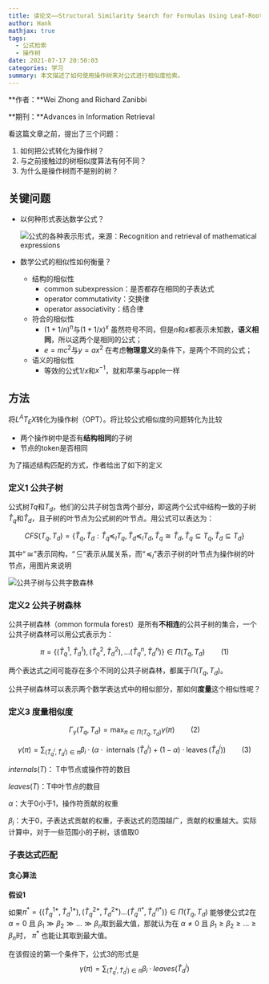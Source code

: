 ```yaml
---
title: 读论文——Structural Similarity Search for Formulas Using Leaf-Root Paths in Operator Subtrees
author: Hank
mathjax: true
tags:
  - 公式检索
  - 操作树
date: 2021-07-17 20:50:03
categories: 学习
summary: 本文描述了如何使用操作树来对公式进行相似度检索。
---
```


**作者：**Wei Zhong and Richard Zanibbi

**期刊：**Advances in Information Retrieval

看这篇文章之前，提出了三个问题：

1. 如何把公式转化为操作树？
2. 与之前接触过的树相似度算法有何不同？
3. 为什么是操作树而不是别的树？

## 关键问题

+ 以何种形式表达数学公式？

  ![公式的各种表示形式，来源：Recognition and retrieval of mathematical expressions](https://my-picbed.oss-cn-hangzhou.aliyuncs.com/20210718193132.png)

+ 数学公式的相似性如何衡量？

  + 结构的相似性
    + common subexpression：是否都存在相同的子表达式
    + operator commutativity：交换律
    + operator associativity：结合律
  + 符合的相似性
    + $(1+1/n)^n$与$(1+1/x)^x$ 虽然符号不同，但是$n$和$x$都表示未知数，**语义相同**，所以这两个是相同的公式；
    + $e=mc^2$与$y=ax^2$ 在考虑**物理意义**的条件下，是两个不同的公式；
  + 语义的相似性
    + 等效的公式$1/x$和$x^{-1}$，就和苹果与apple一样

## 方法

将$L^{A}T_EX$转化为操作树（OPT）。将比较公式相似度的问题转化为比较

+ 两个操作树中是否有**结构相同**的子树
+ 节点的token是否相同

为了描述结构匹配的方式，作者给出了如下的定义

### 定义1 公共子树

公式树$Tq$和$T_d$，他们的公共子树包含两个部分，即这两个公式中结构一致的子树$\hat{T}_q$和$\hat{T}_d$，且子树的叶节点为公式树的叶节点。用公式可以表达为：

$$
CFS\left(T_{q}, T_{d}\right)=\left\{\hat{T}_{q}, \hat{T}_{d}: \hat{T}_{q} \preceq_{l} T_{q}, \hat{T}_{d} \preceq_{l} T_{d}, \hat{T}_{q} \cong \hat{T}_{d}, \hat{T}_{q} \subseteq T_{q}, \hat{T}_{d} \subseteq T_{d}\right\}
$$

其中$“\cong”$表示同构，$“\subseteq”$表示从属关系，而$“\preceq_{l}”$表示子树的叶节点为操作树的叶节点，用图片来说明

![公共子树与公共字数森林](https://my-picbed.oss-cn-hangzhou.aliyuncs.com/20210719094848.png)

### 定义2 公共子树森林

公共子树森林（ommon formula forest）是所有**不相连**的公共子树的集合，一个公共子树森林可以用公式表示为：

$$
\pi=\left\{\left(\hat{T}_{q}^{1}, \hat{T}_{d}^{1}\right),\left(\hat{T}_{q}^{2}, \hat{T}_{d}^{2}\right), \ldots\left(\hat{T}_{q}^{n}, \hat{T}_{d}^{n}\right)\right\} \in \Pi\left(T_{q}, T_{d}\right)\qquad(1)
$$

两个表达式之间可能存在多个不同的公共子树森林，都属于$\Pi\left(T_{q}, T_{d}\right)$。

公共子树森林可以表示两个数学表达式中的相似部分，那如何**度量**这个相似性呢？

### 定义3 度量相似度

$$
\Gamma_{\gamma}\left(T_{q}, T_{d}\right)=\max _{\pi \in \Pi\left(T_{q}, T_{d}\right)} \gamma(\pi)\qquad(2)
$$

$$
\gamma(\pi)=\sum_{\left(\hat{T}_{q}^{i}, \hat{T}_{d}^{i}\right) \in \pi} \beta_{i} \cdot\left(\alpha \cdot \text { internals }\left(\hat{T}_{d}^{i}\right)+(1-\alpha) \cdot \operatorname{leaves}\left(\hat{T}_{d}^{i}\right)\right)\qquad(3)
$$

$internals \left(T\right)$： T中节点或操作符的数目

$leaves(T)$：T中叶节点的数目

$\alpha$：大于0小于1，操作符贡献的权重

$\beta_i$：大于0，子表达式贡献的权重，子表达式的范围越广，贡献的权重越大。实际计算中，对于一些范围小的子树，该值取0

### 子表达式匹配

#### 贪心算法

**假设1**

如果$\pi^{*}=\left\{\left(\hat{T}_{q}^{1 *}, \hat{T}_{d}^{1 *}\right),\left(\hat{T}_{q}^{2 *}, \hat{T}_{d}^{2 *}\right) \ldots\left(\hat{T}_{q}^{n *}, \hat{T}_{d}^{n *}\right)\right\} \in \Pi\left(T_{q}, T_{d}\right)$ 能够使公式2在 $\alpha=0$ 且 $\beta_{1} \gg \beta_{2} \gg \ldots \gg \beta_{n}$取到最大值，那就认为在 $\alpha \neq 0$ 且 $\beta_{1} \geq \beta_{2} \geq \ldots \geq \beta_{n}$时， $\pi^{*}$ 也能让其取到最大值。

在该假设的第一个条件下，公式3的形式是
$$
\gamma(\pi)=\sum_{\left(\hat{T}_{q}^{i}, \hat{T}_{d}^{i}\right) \in \pi} \beta_{i} \cdot{leaves}\left(\hat{T}_{d}^{i}\right)
$$
